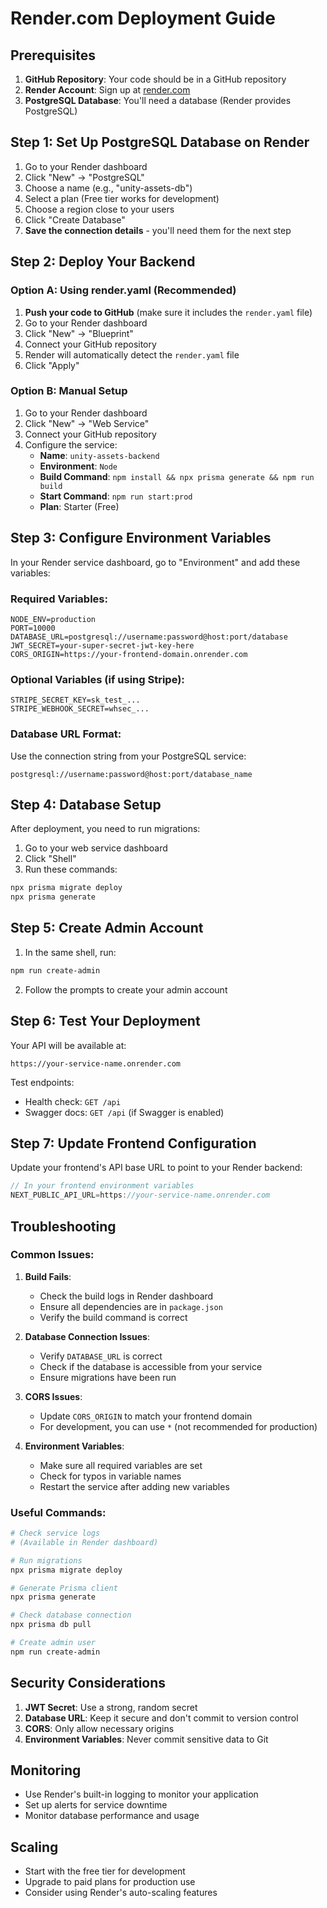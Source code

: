 # Render.com Deployment Guide

## Prerequisites

1. **GitHub Repository**: Your code should be in a GitHub repository
2. **Render Account**: Sign up at [render.com](https://render.com)
3. **PostgreSQL Database**: You'll need a database (Render provides PostgreSQL)

## Step 1: Set Up PostgreSQL Database on Render

1. Go to your Render dashboard
2. Click "New" → "PostgreSQL"
3. Choose a name (e.g., "unity-assets-db")
4. Select a plan (Free tier works for development)
5. Choose a region close to your users
6. Click "Create Database"
7. **Save the connection details** - you'll need them for the next step

## Step 2: Deploy Your Backend

### Option A: Using render.yaml (Recommended)

1. **Push your code to GitHub** (make sure it includes the `render.yaml` file)
2. Go to your Render dashboard
3. Click "New" → "Blueprint"
4. Connect your GitHub repository
5. Render will automatically detect the `render.yaml` file
6. Click "Apply"

### Option B: Manual Setup

1. Go to your Render dashboard
2. Click "New" → "Web Service"
3. Connect your GitHub repository
4. Configure the service:
   - **Name**: `unity-assets-backend`
   - **Environment**: `Node`
   - **Build Command**: `npm install && npx prisma generate && npm run build`
   - **Start Command**: `npm run start:prod`
   - **Plan**: Starter (Free)

## Step 3: Configure Environment Variables

In your Render service dashboard, go to "Environment" and add these variables:

### Required Variables:
```
NODE_ENV=production
PORT=10000
DATABASE_URL=postgresql://username:password@host:port/database
JWT_SECRET=your-super-secret-jwt-key-here
CORS_ORIGIN=https://your-frontend-domain.onrender.com
```

### Optional Variables (if using Stripe):
```
STRIPE_SECRET_KEY=sk_test_...
STRIPE_WEBHOOK_SECRET=whsec_...
```

### Database URL Format:
Use the connection string from your PostgreSQL service:
```
postgresql://username:password@host:port/database_name
```

## Step 4: Database Setup

After deployment, you need to run migrations:

1. Go to your web service dashboard
2. Click "Shell"
3. Run these commands:
```bash
npx prisma migrate deploy
npx prisma generate
```

## Step 5: Create Admin Account

1. In the same shell, run:
```bash
npm run create-admin
```

2. Follow the prompts to create your admin account

## Step 6: Test Your Deployment

Your API will be available at:
```
https://your-service-name.onrender.com
```

Test endpoints:
- Health check: `GET /api`
- Swagger docs: `GET /api` (if Swagger is enabled)

## Step 7: Update Frontend Configuration

Update your frontend's API base URL to point to your Render backend:

```javascript
// In your frontend environment variables
NEXT_PUBLIC_API_URL=https://your-service-name.onrender.com
```

## Troubleshooting

### Common Issues:

1. **Build Fails**:
   - Check the build logs in Render dashboard
   - Ensure all dependencies are in `package.json`
   - Verify the build command is correct

2. **Database Connection Issues**:
   - Verify `DATABASE_URL` is correct
   - Check if the database is accessible from your service
   - Ensure migrations have been run

3. **CORS Issues**:
   - Update `CORS_ORIGIN` to match your frontend domain
   - For development, you can use `*` (not recommended for production)

4. **Environment Variables**:
   - Make sure all required variables are set
   - Check for typos in variable names
   - Restart the service after adding new variables

### Useful Commands:

```bash
# Check service logs
# (Available in Render dashboard)

# Run migrations
npx prisma migrate deploy

# Generate Prisma client
npx prisma generate

# Check database connection
npx prisma db pull

# Create admin user
npm run create-admin
```

## Security Considerations

1. **JWT Secret**: Use a strong, random secret
2. **Database URL**: Keep it secure and don't commit to version control
3. **CORS**: Only allow necessary origins
4. **Environment Variables**: Never commit sensitive data to Git

## Monitoring

- Use Render's built-in logging to monitor your application
- Set up alerts for service downtime
- Monitor database performance and usage

## Scaling

- Start with the free tier for development
- Upgrade to paid plans for production use
- Consider using Render's auto-scaling features 